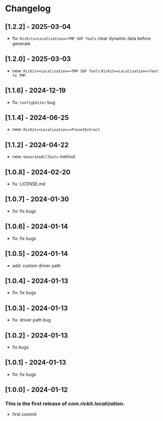 # Changelog
## [1.2.2] - 2025-03-04
- fix: `RicKit=>Localization=>TMP SDF Tools` clear dynamic data before generate
## [1.2.0] - 2025-03-03
- new: `RicKit=>Localization=>TMP SDF Tools` `RicKit=>Localization=>Text to TMP`
## [1.1.6] - 2024-12-19
- fix: `ConfigEditor` bug
## [1.1.4] - 2024-06-25
- new: `RicKit=>Localization=>PresetExtract`
## [1.1.2] - 2024-04-22
- new: `GenerateAllTexts` method
## [1.0.8] - 2024-02-20
- fix: LICENSE.md
## [1.0.7] - 2024-01-30
- fix: fix bugs
## [1.0.6] - 2024-01-14

- fix: fix bugs

## [1.0.5] - 2024-01-14

- add: custom driver path

## [1.0.4] - 2024-01-13

- fix: fix bugs

## [1.0.3] - 2024-01-13

- fix: driver path bug

## [1.0.2] - 2024-01-13

- fix bugs

## [1.0.1] - 2024-01-13

- fix: fix bugs

## [1.0.0] - 2024-01-12

### This is the first release of *com.rickit.localization*.

- first commit
